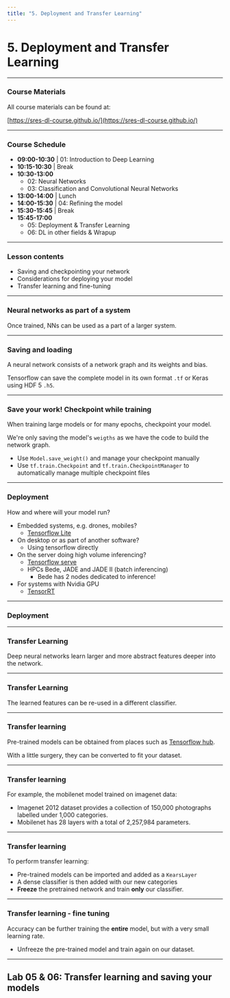 ```yaml
---
title: "5. Deployment and Transfer Learning"
---
```


# 5. Deployment and Transfer Learning

---

### Course Materials

All course materials can be found at:

[https://sres-dl-course.github.io/](https://sres-dl-course.github.io/)

---

### Course Schedule

* **09:00-10:30** | 01: Introduction to Deep Learning
* **10:15-10:30** | Break
* **10:30-13:00**
  * 02: Neural Networks
  * 03: Classification and Convolutional Neural Networks
* **13:00-14:00** | Lunch
* **14:00-15:30** | 04: Refining the model
* **15:30-15:45** | Break
* **15:45-17:00**
  * 05: Deployment & Transfer Learning
  * 06: DL in other fields & Wrapup
  
---


### Lesson contents

* Saving and checkpointing your network
* Considerations for deploying your model
* Transfer learning and fine-tuning

---

### Neural networks as part of a system

Once trained, NNs can be used as a part of a larger system.

<object type="image/svg+xml" data="assets/img/nn-systems.svg" style="background: white; width: 80%; height: auto;">
</object>

---

### Saving and loading

A neural network consists of a network graph and its weights and bias.

<object type="image/svg+xml" data="assets/img/savemodel.svg" style="background: white; width: 80%; height: auto;">
</object>

Tensorflow can save the complete model in its own format `.tf` or Keras using HDF 5 `.h5`.

---

### Save your work! Checkpoint while training

When training large models or for many epochs, checkpoint your model. 

We're only saving the model's `weigths` as we have the code to build the network graph. 

* Use `Model.save_weight()` and manage your checkpoint manually
* Use `tf.train.Checkpoint` and `tf.train.CheckpointManager` to automatically manage multiple checkpoint files 

---

### Deployment

How and where will your model run?

* Embedded systems, e.g. drones, mobiles?
  * [Tensorflow Lite](https://www.tensorflow.org/lite/) 
* On desktop or as part of another software?
  * Using tensorflow directly
* On the server doing high volume inferencing?
    * [Tensorflow serve](https://www.tensorflow.org/tfx)
    * HPCs Bede, JADE and JADE II (batch inferencing)
        * Bede has 2 nodes dedicated to inference!
* For systems with Nvidia GPU
    * [TensorRT](https://developer.nvidia.com/TensorRT)
    

---

### Deployment


<object type="image/svg+xml" data="assets/img/ml-deployment.svg" style="background: white; width: 60%; height: auto;">
</object>


---

### Transfer Learning 
Deep neural networks learn larger and more abstract features deeper into the network.

<object type="image/svg+xml" data="assets/img/convolution-hierachy.svg" style="background: white; width: 60%; height: auto;">
</object>

---

### Transfer Learning 
The learned features can be re-used in a different classifier.

<object type="image/svg+xml" data="assets/img/transfer-convolution-hierachy.svg" style="background: white; width: 60%; height: auto;">
</object>

---

### Transfer learning

Pre-trained models can be obtained from places such as [Tensorflow hub](https://tfhub.dev/). 

With a little surgery, they can be converted to fit your dataset.

---

### Transfer learning

For example, the mobilenet model trained on imagenet data:
* Imagenet 2012 dataset provides a collection of 150,000 photographs labelled under 1,000 categories.
* Mobilenet has 28 layers with a total of 2,257,984 parameters.

---

### Transfer learning

To perform transfer learning:

* Pre-trained models can be imported and added as a `KearsLayer`
* A dense classifier is then added with our new categories
* **Freeze** the pretrained network and train **only** our classifier.

---

### Transfer learning - fine tuning

Accuracy can be further training the **entire** model, but with a very small learning rate.

* Unfreeze the pre-trained model and train again on our dataset.

---

## Lab 05 & 06: Transfer learning and saving your models




